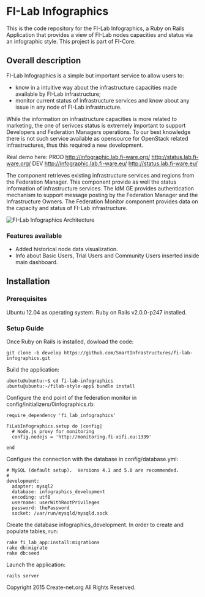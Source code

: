 # FI-Lab Infographics

This is the code repository for the FI-Lab Infographics, a Ruby on Rails Application that provides a view of FI-Lab nodes capacities and status via an infographic style. This project is part of FI-Core.

## Overall description

FI-Lab Infographics is a simple but important service to allow users to:

- know in a intuitive way about the infrastructure capacities made available by FI-Lab infrastructure;
- monitor current status of infrastructure services and know about any issue in any node of FI-Lab infrastructure.

While the information on infrastructure capacities is more related to marketing, the one of serivces status is extremely important to support Developers and Federation Managers operations. To our best knowledge there is not such service available as opensource for OpenStack related infrastructures, thus this required a new development. 

Real demo here:
PROD
http://infographic.lab.fi-ware.org/
http://status.lab.fi-ware.org/
DEV
http://infographic.lab.fi-ware.eu/
http://status.lab.fi-ware.eu/

The component retrieves existing infrastructure services and regions from the Federation Manager. This component provide as well the status information of infrastructure services. The IdM GE provides authentication mechanism to support message posting by the Federation Manager and the Infrastructure Owners. The Federation Monitor component provides data on the capacity and status of FI-Lab infrastructure. 

![FI-Lab Infographics Architecture](http://wiki.fi-xifi.eu/wiki/images/b/b8/Infographics-arch1.0.png)

### Features available

- Added historical node data visualization.
- Info about Basic Users, Trial Users and Community Users inserted inside main dashboard.

## Installation

### Prerequisites

Ubuntu 12.04 as operating system.
Ruby on Rails v2.0.0-p247 installed.

### Setup Guide

Once Ruby on Rails is installed, dowload the code:

```
git clone -b develop https://github.com/SmartInfrastructures/fi-lab-infographics.git
```

Build the application:

```
ubuntu@ubuntu:~$ cd fi-lab-infographics
ubuntu@ubuntu:~/filab-style-app$ bundle install
```

Configure the end point of the federation monitor in config/initializers/0infographics.rb: 

```
require_dependency 'fi_lab_infographics'

FiLabInfographics.setup do |config|
  # Node.js proxy for monitoring
  config.nodejs = 'http://monitoring.fi-xifi.eu:1339'

end
```

Configure the connection with the database in config/database.yml: 

```
# MySQL (default setup).  Versions 4.1 and 5.0 are recommended.
#
development:
  adapter: mysql2
  database: infographics_development
  encoding: utf8
  username: userWithRootPrivileges
  password: thePassword
  socket: /var/run/mysqld/mysqld.sock
```

Create the database infographics_development. In order to create and populate tables, run: 

```
rake fi_lab_app:install:migrations
rake db:migrate
rake db:seed
```

Launch the application:

```
rails server
```

Copyright 2015 Create-net.org
All Rights Reserved.
